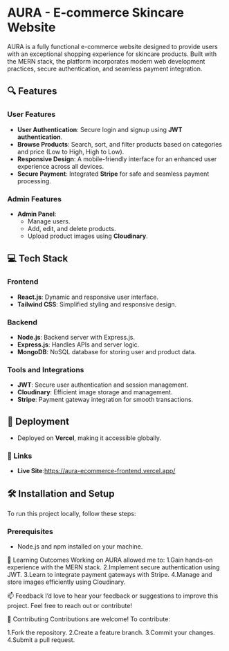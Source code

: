 # AURA - E-commerce Skincare Website  

AURA is a fully functional e-commerce website designed to provide users with an exceptional shopping experience for skincare products. Built with the MERN stack, the platform incorporates modern web development practices, secure authentication, and seamless payment integration.  

## 🔍 Features  

### User Features  
- **User Authentication**: Secure login and signup using **JWT authentication**.  
- **Browse Products**: Search, sort, and filter products based on categories and price (Low to High, High to Low).  
- **Responsive Design**: A mobile-friendly interface for an enhanced user experience across all devices.  
- **Secure Payment**: Integrated **Stripe** for safe and seamless payment processing.  

### Admin Features  
- **Admin Panel**:  
  - Manage users.  
  - Add, edit, and delete products.  
  - Upload product images using **Cloudinary**.  

## 💻 Tech Stack  

### Frontend  
- **React.js**: Dynamic and responsive user interface.  
- **Tailwind CSS**: Simplified styling and responsive design.  

### Backend  
- **Node.js**: Backend server with Express.js.  
- **Express.js**: Handles APIs and server logic.  
- **MongoDB**: NoSQL database for storing user and product data.  

### Tools and Integrations  
- **JWT**: Secure user authentication and session management.  
- **Cloudinary**: Efficient image storage and management.  
- **Stripe**: Payment gateway integration for smooth transactions.  

## 🚀 Deployment  
- Deployed on **Vercel**, making it accessible globally.  

### 🔗 Links  
- **Live Site**:https://aura-ecommerce-frontend.vercel.app/


## 🛠️ Installation and Setup  

To run this project locally, follow these steps:  

### Prerequisites  
- Node.js and npm installed on your machine.  

📖 Learning Outcomes Working on AURA allowed me to:
1.Gain hands-on experience with the MERN stack.
2.Implement secure authentication using JWT.
3.Learn to integrate payment gateways with Stripe.
4.Manage and store images efficiently using Cloudinary.

📫 Feedback
I’d love to hear your feedback or suggestions to improve this project. Feel free to reach out or contribute!

🤝 Contributing
Contributions are welcome! To contribute:

1.Fork the repository.
2.Create a feature branch.
3.Commit your changes.
4.Submit a pull request.

